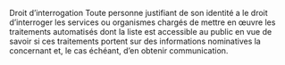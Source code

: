 Droit d’interrogation
Toute personne justifiant de son identité a le droit d’interroger les services ou organismes chargés de mettre en œuvre les traitements automatisés dont la liste est accessible au public en vue de savoir si ces traitements portent sur des informations nominatives la concernant et, le cas échéant, d’en obtenir communication.
